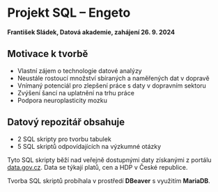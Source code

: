# Projekt SQL – Engeto

**František Sládek, Datová akademie, zahájení 26. 9. 2024**

## Motivace k tvorbě
- Vlastní zájem o technologie datové analýzy
- Neustále rostoucí množství sbíraných a naměřených dat v dopravě  
- Vnímaný potenciál pro zlepšení práce s daty v dopravním sektoru  
- Zvýšení šancí na uplatnění na trhu práce  
- Podpora neuroplasticity mozku  

## Datový repozitář obsahuje
- 2 SQL skripty pro tvorbu tabulek  
- 5 SQL skriptů odpovídajících na výzkumné otázky  

Tyto SQL skripty běží nad veřejně dostupnými daty získanými z portálu [data.gov.cz](https://data.gov.cz/). Data se týkají platů, cen a HDP v České republice.  

Tvorba SQL skriptů probíhala v prostředí **DBeaver** s využitím **MariaDB**.

